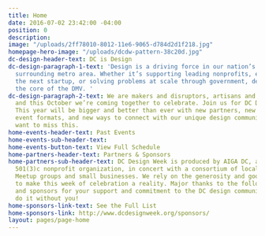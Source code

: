 ```yaml
---
title: Home
date: 2016-07-02 23:42:00 -04:00
position: 0
description: 
image: "/uploads/2ff78010-8012-11e6-9065-d784d2d1f218.jpg"
homepage-hero-image: "/uploads/dcdw-pattern-38c20d.jpg"
dc-design-header-text: DC is Design
dc-design-paragraph-1-text: 'Design is a driving force in our nation’s capital and
  surrounding metro area. Whether it’s supporting leading nonprofits, engineering
  the next startup, or solving problems at scale through government, design is at
  the core of the DMV. '
dc-design-paragraph-2-text: We are makers and disruptors, artisans and tech geeks,
  and this October we’re coming together to celebrate. Join us for DC Design Week.
  This year will be bigger and better than ever with new partners, new venues, new
  event formats, and new ways to connect with our unique design community. You won’t
  want to miss this.
home-events-header-text: Past Events
home-events-sub-header-text: 
home-events-button-text: View Full Schedule
home-partners-header-text: Partners & Sponsors
home-partners-sub-header-text: DC Design Week is produced by AIGA DC, a volunteer-run,
  501(3)c nonprofit organization, in concert with a consortium of local associations,
  Meetup groups and small businesses. We rely on the generosity and goodness of others
  to make this week of celebration a reality. Major thanks to the following partners
  and sponsors for your support and commitment to the DC design community. We couldn't
  do it without you!
home-sponsors-link-text: See the Full List
home-sponsors-link: http://www.dcdesignweek.org/sponsors/
layout: pages/page-home
---
```


